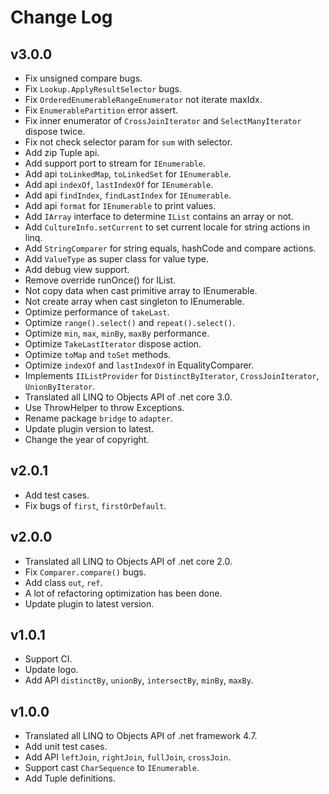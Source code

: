 <!--变更日志-->
# Change Log

## v3.0.0
- Fix unsigned compare bugs.
- Fix `Lookup.ApplyResultSelector` bugs.
- Fix `OrderedEnumerableRangeEnumerator` not iterate maxIdx.
- Fix `EnumerablePartition` error assert.
- Fix inner enumerator of `CrossJoinIterator` and `SelectManyIterator` dispose twice.
- Fix not check selector param for `sum` with selector.
- Add zip Tuple api.
- Add support port to stream for `IEnumerable`.
- Add api `toLinkedMap`, `toLinkedSet` for `IEnumerable`.
- Add api `indexOf`, `lastIndexOf` for `IEnumerable`.
- Add api `findIndex`, `findLastIndex` for `IEnumerable`.
- Add api `format` for `IEnumerable` to print values.
- Add `IArray` interface to determine `IList` contains an array or not.
- Add `CultureInfo.setCurrent` to set current locale for string actions in linq.
- Add `StringComparer` for string equals, hashCode and compare actions.
- Add `ValueType` as super class for value type.
- Add debug view support.
- Remove override runOnce() for IList.
- Not copy data when cast primitive array to IEnumerable.
- Not create array when cast singleton to IEnumerable.
- Optimize performance of `takeLast`.
- Optimize `range().select()` and `repeat().select()`.
- Optimize `min`, `max`, `minBy`, `maxBy` performance.
- Optimize `TakeLastIterator` dispose action.
- Optimize `toMap` and `toSet` methods.
- Optimize `indexOf` and `lastIndexOf` in EqualityComparer.
- Implements `IIListProvider` for `DistinctByIterator`, `CrossJoinIterator`, `UnionByIterator`.
- Translated all LINQ to Objects API of .net core 3.0.
- Use ThrowHelper to throw Exceptions.
- Rename package `bridge` to `adapter`.
- Update plugin version to latest.
- Change the year of copyright.

## v2.0.1
- Add test cases.
- Fix bugs of `first`, `firstOrDefault`.

## v2.0.0
- Translated all LINQ to Objects API of .net core 2.0.
- Fix `Comparer.compare()` bugs.
- Add class `out`, `ref`.
- A lot of refactoring optimization has been done.
- Update plugin to latest version.

## v1.0.1
- Support CI.
- Update logo.
- Add API `distinctBy`, `unionBy`, `intersectBy`, `minBy`, `maxBy`.

## v1.0.0
- Translated all LINQ to Objects API of .net framework 4.7.
- Add unit test cases.
- Add API `leftJoin`, `rightJoin`, `fullJoin`, `crossJoin`.
- Support cast `CharSequence` to `IEnumerable`.
- Add Tuple definitions.
